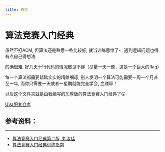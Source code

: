 ```yaml
---
title: 首页
---
```


# 算法竞赛入门经典 

虽然不打ACM, 但算法还是熟悉一些比较好, 就当训练思维了~, 遇到逻辑问题也得有点自己得想法

的确很难, 好几天十行代码的情况屡见不鲜（尽量一天一题，这是一个巨大的flag）

每一个算法都需要踏踏实实的精雕细琢, 别人发明一个算法可能需要一周一个月甚至一年, 而你只需要一天或者一星期就能完全学会, 血赚耶！

以后这个文件夹就是由我编写的加厚版的算法竞赛入门经典了😜

[UVa配套仓库](https://onlinejudge.org/index.php?option=com_onlinejudge&Itemid=8&category=827)

## 参考资料：

***
- [算法竞赛入门经典第二版, 刘汝佳](https://book.douban.com/subject/25902102/)
- [算法竞赛入门经典训练指南](https://book.douban.com/subject/20254543/)



